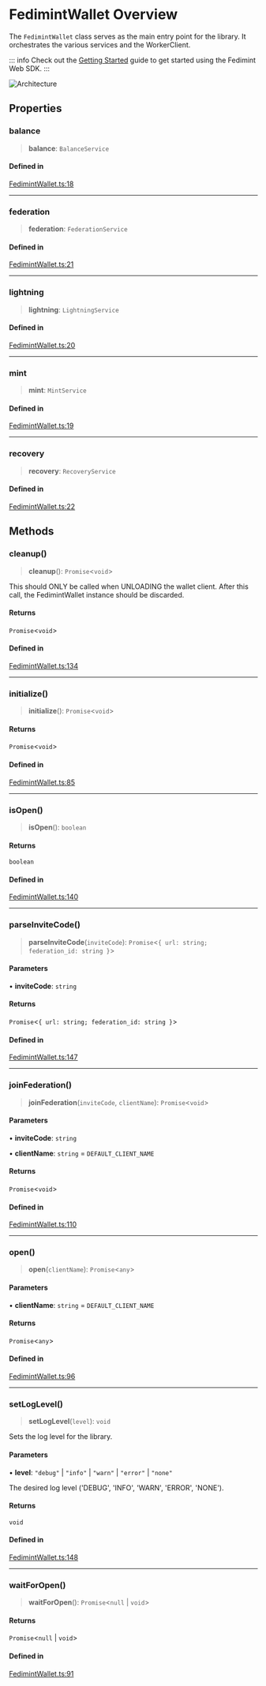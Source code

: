 # FedimintWallet Overview

The `FedimintWallet` class serves as the main entry point for the library. It orchestrates the various services and the WorkerClient.

::: info
Check out the [Getting Started](../getting-started) guide to get started using the Fedimint Web SDK.
:::

<img src="/architecture-diagram.svg" alt="Architecture" />

## Properties

### balance

> **balance**: `BalanceService`

#### Defined in

[FedimintWallet.ts:18](https://github.com/fedimint/fedimint-web-sdk/blob/451b02527305a23fec3a269d39bde9a3ec377df2/packages/core-web/src/FedimintWallet.ts#L18)

---

### federation

> **federation**: `FederationService`

#### Defined in

[FedimintWallet.ts:21](https://github.com/fedimint/fedimint-web-sdk/blob/451b02527305a23fec3a269d39bde9a3ec377df2/packages/core-web/src/FedimintWallet.ts#L21)

---

### lightning

> **lightning**: `LightningService`

#### Defined in

[FedimintWallet.ts:20](https://github.com/fedimint/fedimint-web-sdk/blob/451b02527305a23fec3a269d39bde9a3ec377df2/packages/core-web/src/FedimintWallet.ts#L20)

---

### mint

> **mint**: `MintService`

#### Defined in

[FedimintWallet.ts:19](https://github.com/fedimint/fedimint-web-sdk/blob/451b02527305a23fec3a269d39bde9a3ec377df2/packages/core-web/src/FedimintWallet.ts#L19)

---

### recovery

> **recovery**: `RecoveryService`

#### Defined in

[FedimintWallet.ts:22](https://github.com/fedimint/fedimint-web-sdk/blob/451b02527305a23fec3a269d39bde9a3ec377df2/packages/core-web/src/FedimintWallet.ts#L22)

## Methods

### cleanup()

> **cleanup**(): `Promise`\<`void`\>

This should ONLY be called when UNLOADING the wallet client.
After this call, the FedimintWallet instance should be discarded.

#### Returns

`Promise`\<`void`\>

#### Defined in

[FedimintWallet.ts:134](https://github.com/fedimint/fedimint-web-sdk/blob/451b02527305a23fec3a269d39bde9a3ec377df2/packages/core-web/src/FedimintWallet.ts#L134)

---

### initialize()

> **initialize**(): `Promise`\<`void`\>

#### Returns

`Promise`\<`void`\>

#### Defined in

[FedimintWallet.ts:85](https://github.com/fedimint/fedimint-web-sdk/blob/451b02527305a23fec3a269d39bde9a3ec377df2/packages/core-web/src/FedimintWallet.ts#L85)

---

### isOpen()

> **isOpen**(): `boolean`

#### Returns

`boolean`

#### Defined in

[FedimintWallet.ts:140](https://github.com/fedimint/fedimint-web-sdk/blob/451b02527305a23fec3a269d39bde9a3ec377df2/packages/core-web/src/FedimintWallet.ts#L140)

---

### parseInviteCode()

> **parseInviteCode**(`inviteCode`): `Promise`\<`{ url: string; federation_id: string }`\>

#### Parameters

• **inviteCode**: `string`

#### Returns

`Promise`\<`{ url: string; federation_id: string }`\>

#### Defined in

[FedimintWallet.ts:147](https://github.com/fedimint/fedimint-web-sdk/tree/main/packages/core-web/src/FedimintWallet.ts#L147)

---

### joinFederation()

> **joinFederation**(`inviteCode`, `clientName`): `Promise`\<`void`\>

#### Parameters

• **inviteCode**: `string`

• **clientName**: `string` = `DEFAULT_CLIENT_NAME`

#### Returns

`Promise`\<`void`\>

#### Defined in

[FedimintWallet.ts:110](https://github.com/fedimint/fedimint-web-sdk/blob/451b02527305a23fec3a269d39bde9a3ec377df2/packages/core-web/src/FedimintWallet.ts#L110)

---

### open()

> **open**(`clientName`): `Promise`\<`any`\>

#### Parameters

• **clientName**: `string` = `DEFAULT_CLIENT_NAME`

#### Returns

`Promise`\<`any`\>

#### Defined in

[FedimintWallet.ts:96](https://github.com/fedimint/fedimint-web-sdk/blob/451b02527305a23fec3a269d39bde9a3ec377df2/packages/core-web/src/FedimintWallet.ts#L96)

---

### setLogLevel()

> **setLogLevel**(`level`): `void`

Sets the log level for the library.

#### Parameters

• **level**: `"debug"` \| `"info"` \| `"warn"` \| `"error"` \| `"none"`

The desired log level ('DEBUG', 'INFO', 'WARN', 'ERROR', 'NONE').

#### Returns

`void`

#### Defined in

[FedimintWallet.ts:148](https://github.com/fedimint/fedimint-web-sdk/blob/451b02527305a23fec3a269d39bde9a3ec377df2/packages/core-web/src/FedimintWallet.ts#L148)

---

### waitForOpen()

> **waitForOpen**(): `Promise`\<`null` \| `void`\>

#### Returns

`Promise`\<`null` \| `void`\>

#### Defined in

[FedimintWallet.ts:91](https://github.com/fedimint/fedimint-web-sdk/blob/451b02527305a23fec3a269d39bde9a3ec377df2/packages/core-web/src/FedimintWallet.ts#L91)

